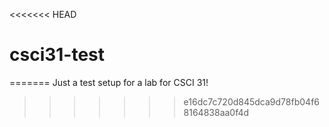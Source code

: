 <<<<<<< HEAD
# csci31-test
=======
Just a test setup for a lab for CSCI 31!
>>>>>>> e16dc7c720d845dca9d78fb04f68164838aa0f4d
